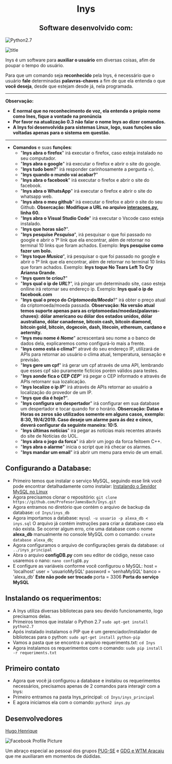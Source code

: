 

# <center>Inys
## <center> Software desenvolvido com: </center>

![Python2.7](https://img.shields.io/badge/Python-v2.7-important.svg)  

![title](https://transformacaodigital.com/wp-content/uploads/2017/11/o-que-e-inteligencia-artificial-700x525.jpg)

Inys é um software para **auxiliar o usuário** em diversas coisas, afim de poupar o tempo do usuário.

Para que um comando seja **reconhecido** pela Inys, é necessário que o usuário **fale** determinadas **palavras-chaves** a fim de que ela entenda o que **você deseja**, desde que estejam desde já, nela programada.

****
**Observação:**
- **É normal que no reconhecimento de voz, ela entenda o própio nome como Ines, fique a vontade na pronúncia**
- **Por favor na atualização 0.3 não falar o nome Inys ao dizer comandos.**
- **A Inys foi desenvolvida para sistemas Linux, logo, suas funções são voltadas apenas para o sistema em questão.**
****

- **Comandos** e suas **funções**:
	- "**Inys abra o firefox**" irá executar o firefox, caso esteja instalado no seu computador.
	- "**Inys abra o google**" irá executar o firefox e abrir o site do google.
	- "**Inys tudo bem?**" irá responder carinhosamente a pergunta =).
	- "**Inys quando o mundo vai acabar?**"
	- "**Inys abra o facebook**" irá executar o firefox e abrir o site do facebook.
	- "**Inys abra o WhatsApp**" irá executar o firefox e abrir o site do whatsapp web.
	- "**Inys abra o meu github**" irá executar o firefox e abrir o site do seu Github. **Obsercação: Modifique a URL no arquivo [interacoes.py](https://github.com/ProfessorJamesBach/Inys/blob/master/Inys/Inys_principal/interacoes.py), linha 60.**
	- "**Inys abra o Visual Studio Code**" irá executar o Vscode caso esteja instalado.
	- "**Inys que horas são?**".
	- "**Inys pesquise _Pesquisa_**", irá pesquisar o que foi passado no google e abrir o 1º link que ela encontrar, além de retornar no terminal 10 links que foram achados. Exemplo: **Inys pesquise como fazer um bolo.**
	 - "**Inys toque _Musica_**", irá pesquisar o que foi passado no google e abrir o 1º link que ela encontrar, além de retornar no terminal 10 links que foram achados. Exemplo: **Inys toque No Tears Left To Cry Arianna Grande**.
	 - "**Inys quem te criou?**"
	 - "**Inys qual o ip de _URL_?**", irá pingar um determinado site, caso esteja onlline irá retornar seu endereço ip. Exemplo: **Inys qual o ip de facebook.com**
	 - "**Inys qual o preço do _Criptomoeda/Moeda_**?" irá obter o preço atual da criptomoeda/moeda passada. **Observação: Na versão atual temos suporte apenas para as criptomoedas/moedas(palavras-chaves): dólar americano ou dólar dos estados unidos, dólar australiano, dólar canadense, bitcoin cash, bitcoin diamond, bitcoin gold, bitcoin, dogecoin, dash, litecoin, ethereum, cardano e aeternity.**
	 -  "**Inys meu nome é _Nome_**"  acrescentará seu nome a o banco de dados dela, explicaremos como configurá-lo mais a frente.
	 - "**Inys como está o clima?**" atravé do seu endereço IP, utilizará de APIs para retornar ao usuário o clima atual, temperatura, sensação e previsão.
	 - "**Inys gere um cpf**" irá gerar um cpf através de uma API, lembrando que esses cpf são puramente fictícios porém válidos para testes.
	 - "**Inys aonde fica o CEP _CEP_**" irá pegar o CEP informado e através de APIs retornanr sua lozalicação.
	 - "**Inys localize o ip _IP_**" irá através de APIs retornar ao usuário a localização do provedor de um IP.
	 - "**Inys que dia é hoje?**".
	 - "**Inys configura um despertador**" irá configurar em sua database um despertador e tocar quando for o horário. **Obsercação: Datas e Horas os zeros são utilizados somente em alguns casos, exemplo: 8:30, 19/4/2019. Caso deseje um alarme para ás dez e cinco, deverá configurar da seguinte maneira: 10:5**.
	 - "**Inys últimas notícias**" irá pegar as notícias mais recentes através do site de Notícias do UOL.
	 - "**Inys abra o jogo da forca**" irá abrir um jogo da forca feitoem C++.
	 - "**Inys abra o alarme**" inicia o script que irá checar os alarmes.
	 - "**Inys mandar um email**" irá abrir um menu para envio de um email.
	 
## Configurando a Database:

- Primeiro temos que instalar o serviço MySQL, seguindo esse link você pode encontrar detalhadamente como instalar: [Instalando o Sevidor MySQL no Linux](https://www.vivaolinux.com.br/dica/Instalando-o-Servidor-MySQL-no-Linux)
- Agora precisamos clonar o repositório:
	`git clone https://github.com/ProfesorJamesBach/Inys.git`
- Agora entramos no diretório que contém o arquivo de backup da database:
	`cd Inys/inys_db`
- Agora importamos a database:
	`mysql -u usuario -p alexa_db < inys.sql`
	O arquivo já contém instruções para criar a database caso ela não exista. Se ocorrer algum erro, crie uma database com o nome **alexa_db** manualmente no console MySQL com o comando:
	`create database alexa_db`;
- Agora configuramos o arquivo de configurações gerais da database:
        `cd ../inys_principal`
- Abra o arquivo **configDB.py** com seu editor de código, nesse caso usaremos o nano:
        `nano configDB.py`
- E configure as variáveis conforme você configurou o MySQL:
        host = 'localhost'
        user = 'usuarioMySQL'
        password = 'senhaMySQL'
        banco = 'alexa_db' **Este não pode ser trocado**
        porta = 3306 **Porta do serviço MySQL**

## Instalando os requerimentos:

- A Inys utiliza diversas bibliotecas para seu devido funcionamento, logo precisamos delas.
- Primeiros temos que instalar o Python 2.7
	`sudo apt-get install python2.7`
- Após instalado instalamos o PIP que é um gerenciador/instalador de bibliotecas para o python:
	`sudo apt-get install python-pip`
- Vamos a pasta que se encontra o arquivo requeriments.txt:
	`cd Inys`
- Agora instalamos os requerimentos com o comando:
	`sudo pip install -r requeriments.txt`

## Primeiro contato
- Agora que você já configurou a database e instalou os requerimentos necessários, precisamos apenas de 2 comandos para interagir com a Inys:
- Primeiro entramos na pasta Inys_principal:
	`cd Inys/inys_principal`
- E agora iniciamos ela com o comando:
	`python2 inys.py`

## Desenvolvedores

 [Hugo Henrique](https://www.facebook.com/hugo.henrique.3192479)
  
![Facebook Profile Picture](https://scontent.ffor11-1.fna.fbcdn.net/v/t1.0-9/26168696_1275556685879178_2815537246259700736_n.jpg?_nc_cat=108&_nc_oc=AQndgMYO4ZF-4FEx8KU3Q3O7gsVXc5ifl7ngB1SdA37JgA_ImxZV7uIEID1A1fvVmPrd6A-0gwlUUjDAB8JqYUMh&_nc_ht=scontent.ffor11-1.fna&oh=97782ac3c2c209cd200f287392b6b791&oe=5D340D47)


Um abraço especial ao pessoal dos grupos [PUG-SE](https://t.me/pugse) e [GDG e WTM Aracaju](https://t.me/gdgAracaju) que me auxiliaram em momentos de dúdidas.
